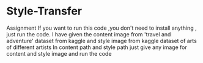 # Style-Transfer
Assignment
If you want to run this code ,you don't need to install anything , just run the code.
I have given the content image from 'travel and adventure' dataset from kaggle and style image from kaggle dataset of arts of different artists
In content path and style path just give any image for content and style image and run the code
